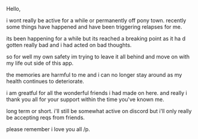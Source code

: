 Hello, 

i wont really be active for a while or permanently off pony town. 
recently some things have happened and have been triggering relapses for me. 

its been happening for a while but its reached a breaking point as it ha d gotten really bad and i had acted on bad thoughts.

so for well my own safety im trying to leave it all behind and move on with my life out side of this app. 

the memories are harmful to me and i can no longer stay around as my health continues to deteriorate. 

i am greatful for all the wonderful friends i had made on here. and really i thank you all for your support within the time you've known me. 

long term or short. i'll still be somewhat active on discord but i'll only really be accepting reqs from friends.

please remember i love you all /p.

